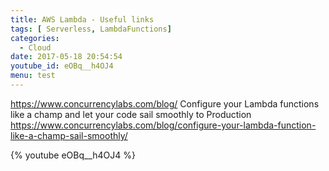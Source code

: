 ```yaml
---
title: AWS Lambda - Useful links
tags: [ Serverless, LambdaFunctions]
categories:
  - Cloud
date: 2017-05-18 20:54:54
youtube_id: eOBq__h4OJ4
menu: test
---
```

https://www.concurrencylabs.com/blog/
Configure your Lambda functions like a champ and let your code sail smoothly to Production
https://www.concurrencylabs.com/blog/configure-your-lambda-function-like-a-champ-sail-smoothly/

{% youtube eOBq__h4OJ4 %}

